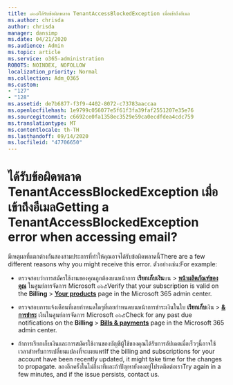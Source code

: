 ```yaml
---
title: ๑๒๗ได้รับข้อผิดพลาด TenantAccessBlockedException เมื่อเข้าถึงอีเมล
ms.author: chrisda
author: chrisda
manager: dansimp
ms.date: 04/21/2020
ms.audience: Admin
ms.topic: article
ms.service: o365-administration
ROBOTS: NOINDEX, NOFOLLOW
localization_priority: Normal
ms.collection: Adm_O365
ms.custom:
- "127"
- "128"
ms.assetid: de7b6877-f3f9-4402-8072-c73783aaccaa
ms.openlocfilehash: 1e9799c056077e5f61f3fa39faf2551207e35e76
ms.sourcegitcommit: c6692ce0fa1358ec3529e59ca0ecdfdea4cdc759
ms.translationtype: MT
ms.contentlocale: th-TH
ms.lasthandoff: 09/14/2020
ms.locfileid: "47706650"
---
```

# <a name="getting-a-tenantaccessblockedexception-error-when-accessing-email"></a><span data-ttu-id="431de-102">ได้รับข้อผิดพลาด TenantAccessBlockedException เมื่อเข้าถึงอีเมล</span><span class="sxs-lookup"><span data-stu-id="431de-102">Getting a TenantAccessBlockedException error when accessing email?</span></span>

<span data-ttu-id="431de-103">มีเหตุผลที่แตกต่างกันสองสามประการที่ทำให้คุณอาจได้รับข้อผิดพลาดนี้</span><span class="sxs-lookup"><span data-stu-id="431de-103">There are a few different reasons why you might receive this error.</span></span> <span data-ttu-id="431de-104">ตัวอย่างเช่น:</span><span class="sxs-lookup"><span data-stu-id="431de-104">For example:</span></span>

- <span data-ttu-id="431de-105">ตรวจสอบว่าการสมัครใช้งานของคุณถูกต้องบนหน้าการ **เรียกเก็บเงิน**บน \> **[หน้าผลิตภัณฑ์ของคุณ](https://portal.office.com/adminportal/home#/subscriptions)** ในศูนย์การจัดการ Microsoft ๓๖๕</span><span class="sxs-lookup"><span data-stu-id="431de-105">Verify that your subscription is valid on the **Billing** \> **[Your products](https://portal.office.com/adminportal/home#/subscriptions)** page in the Microsoft 365 admin center.</span></span>

- <span data-ttu-id="431de-106">ตรวจสอบการแจ้งเตือนที่เลยกำหนดใดๆที่เลยกำหนดบนหน้าการชำระเงินในใบ **เรียกเก็บ**เงิน \> **[& การชำระ](https://portal.office.com/adminportal/home#/billoverview)** เงินในศูนย์การจัดการ Microsoft ๓๖๕</span><span class="sxs-lookup"><span data-stu-id="431de-106">Check for any past due notifications on the **Billing** \> **[Bills & payments](https://portal.office.com/adminportal/home#/billoverview)** page in the Microsoft 365 admin center.</span></span>

- <span data-ttu-id="431de-107">ถ้าการเรียกเก็บเงินและการสมัครใช้งานของบัญชีผู้ใช้ของคุณได้รับการอัปเดตเมื่อเร็วๆนี้อาจใช้เวลาสำหรับการเปลี่ยนแปลงที่จะเผยแพร่</span><span class="sxs-lookup"><span data-stu-id="431de-107">If the billing and subscriptions for your account have been recently updated, it might take time for the changes to propagate.</span></span> <span data-ttu-id="431de-108">ลองอีกครั้งในไม่กี่นาทีและถ้าปัญหายังคงอยู่โปรดติดต่อเรา</span><span class="sxs-lookup"><span data-stu-id="431de-108">Try again in a few minutes, and if the issue persists, contact us.</span></span>

